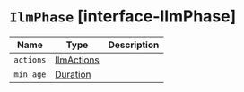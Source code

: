 # `IlmPhase` [interface-IlmPhase]

| Name | Type | Description |
| - | - | - |
| `actions` | [IlmActions](./IlmActions.md) | &nbsp; |
| `min_age` | [Duration](./Duration.md) | &nbsp; |
